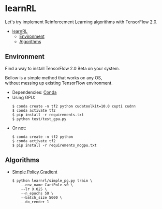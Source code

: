 # learnRL

Let's try implement Reinforcement Learning algorithms with TensorFlow 2.0.

-   [learnRL](#learnrl)
    -   [Environment](#environment)
    -   [Algorithms](#algorithms)

## Environment

Find a way to install TensorFlow 2.0 Beta on your system.  

Bellow is a simple method that works on any OS,  
without messing up existing TensorFlow environment.

-   Dependencies: [Conda](https://docs.conda.io/en/latest/miniconda.html)
-   Using GPU:
    ```shell
    $ conda create -n tf2 python cudatoolkit=10.0 cupti cudnn
    $ conda activate tf2
    $ pip install -r requirements.txt
    $ python test/test_gpu.py
    ```
-   Or not:
    ```shell
    $ conda create -n tf2 python 
    $ conda activate tf2
    $ pip install -r requirements_nogpu.txt
    ```

## Algorithms

-   [Simple Policy Gradient](learnrl/simple_pg.py)
    ```shell
    $ python learnrl/simple_pg.py train \
        --env_name CartPole-v0 \
        --lr 0.025 \
        --n_epochs 50 \
        --batch_size 5000 \
        --do_render 1
    ```
